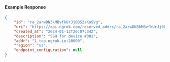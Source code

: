 <!-- Code generated for API Clients. DO NOT EDIT. -->

#### Example Response

```json
{
	"id": "ra_2arwDN3kMBvfkUrJj0BS2sKoSVg",
	"uri": "https://api.ngrok.com/reserved_addrs/ra_2arwDN3kMBvfkUrJj0BS2sKoSVg",
	"created_at": "2024-01-12T20:07:34Z",
	"description": "SSH for device #001",
	"addr": "1.tcp.ngrok.io:20000",
	"region": "us",
	"endpoint_configuration": null
}
```
